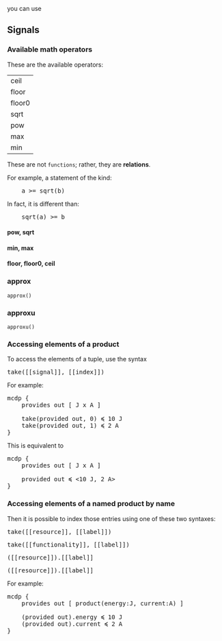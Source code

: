 you can use
## Signals

### Available math operators

These are the available operators:

<table>
    <tr><td><k>ceil</k></td></tr>
    <tr><td><k>floor</k></td></tr>
    <tr><td><k>floor0</k></td></tr>
    <tr><td><k>sqrt</k></td></tr>
    <tr><td><k>pow</k></td></tr>
    <tr><td><k>max</k></td></tr>
    <tr><td><k>min</k></td></tr>
</table>

These are not ``functions``; rather, they are __relations__.

For example, a statement of the kind:

<pre class='mcdp_statements'>
    a >= sqrt(b)
</pre>

In fact, it is different than:

<pre class='mcdp_statements'>
    sqrt(a) >= b
</pre>

#### <k>pow</k>, <k>sqrt</k>

#### <k>min</k>, <k>max</k>

#### <k>floor</k>, <k>floor0</k>, <k>ceil</k>



<!-- Also: ``square`` -->

### <k>approx</k>

    approx()

### <k>approxu</k>

    approxu()

### Accessing elements of a product

To access the elements of a tuple, use the syntax

<pre class='mcdp_value'>
take([[signal]], [[index]])
</pre>

For example:

<pre class='mcdp'>
mcdp {
    provides out [ J x A ]

    take(provided out, 0) ≼ 10 J
    take(provided out, 1) ≼ 2 A
}
</pre>

This is equivalent to

<pre class='mcdp'>
mcdp {
    provides out [ J x A ]

    provided out ≼ &lt;10 J, 2 A&gt;
}
</pre>

### Accessing elements of a named product by name

Then it is possible to index those entries using one of these two syntaxes:

<pre class='mcdp_rvalue'>
take([[resource]], [[label]])
</pre>

<pre class='mcdp_fvalue'>
take([[functionality]], [[label]])
</pre>


<pre class='mcdp_rvalue'>
([[resource]]).[[label]]
</pre>

<pre class='mcdp_fvalue'>
([[resource]]).[[label]]
</pre>


For example:

<pre class='mcdp'>
mcdp {
    provides out [ product(energy:J, current:A) ]

    (provided out).energy ≼ 10 J
    (provided out).current ≼ 2 A
}
</pre>
